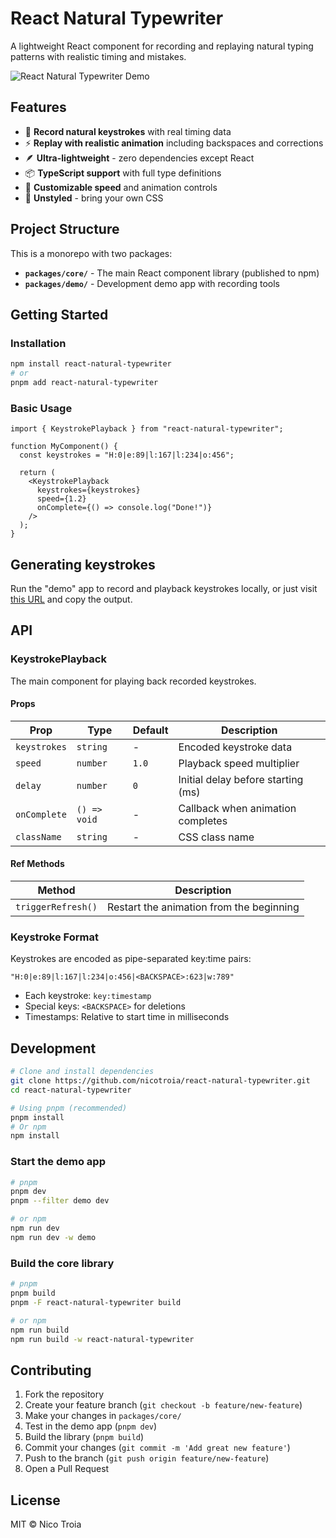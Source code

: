 # React Natural Typewriter

A lightweight React component for recording and replaying natural typing patterns with realistic timing and mistakes.

![React Natural Typewriter Demo](https://nicotroia.com/images/react-natural-typewriter.gif)

## Features

- 🎯 **Record natural keystrokes** with real timing data
- ⚡ **Replay with realistic animation** including backspaces and corrections
- 🪶 **Ultra-lightweight** - zero dependencies except React
- 📦 **TypeScript support** with full type definitions
- 🔧 **Customizable speed** and animation controls
- 🎨 **Unstyled** - bring your own CSS

## Project Structure

This is a monorepo with two packages:

- **`packages/core/`** - The main React component library (published to npm)
- **`packages/demo/`** - Development demo app with recording tools

## Getting Started

### Installation

```bash
npm install react-natural-typewriter
# or
pnpm add react-natural-typewriter
```

### Basic Usage

```tsx
import { KeystrokePlayback } from "react-natural-typewriter";

function MyComponent() {
  const keystrokes = "H:0|e:89|l:167|l:234|o:456";

  return (
    <KeystrokePlayback
      keystrokes={keystrokes}
      speed={1.2}
      onComplete={() => console.log("Done!")}
    />
  );
}
```

## Generating keystrokes

Run the "demo" app to record and playback keystrokes locally, or just visit [this URL](https://react-natural-typewriter-demo.vercel.app/) and copy the output.

## API

### KeystrokePlayback

The main component for playing back recorded keystrokes.

#### Props

| Prop         | Type         | Default | Description                        |
| ------------ | ------------ | ------- | ---------------------------------- |
| `keystrokes` | `string`     | -       | Encoded keystroke data             |
| `speed`      | `number`     | `1.0`   | Playback speed multiplier          |
| `delay`      | `number`     | `0`     | Initial delay before starting (ms) |
| `onComplete` | `() => void` | -       | Callback when animation completes  |
| `className`  | `string`     | -       | CSS class name                     |

#### Ref Methods

| Method             | Description                              |
| ------------------ | ---------------------------------------- |
| `triggerRefresh()` | Restart the animation from the beginning |

### Keystroke Format

Keystrokes are encoded as pipe-separated key:time pairs:

```
"H:0|e:89|l:167|l:234|o:456|<BACKSPACE>:623|w:789"
```

- Each keystroke: `key:timestamp`
- Special keys: `<BACKSPACE>` for deletions
- Timestamps: Relative to start time in milliseconds

## Development

```bash
# Clone and install dependencies
git clone https://github.com/nicotroia/react-natural-typewriter.git
cd react-natural-typewriter

# Using pnpm (recommended)
pnpm install
# Or npm
npm install
```

### Start the demo app

```bash
# pnpm
pnpm dev
pnpm --filter demo dev

# or npm
npm run dev
npm run dev -w demo
```

### Build the core library

```bash
# pnpm
pnpm build
pnpm -F react-natural-typewriter build

# or npm
npm run build
npm run build -w react-natural-typewriter
```

## Contributing

1. Fork the repository
2. Create your feature branch (`git checkout -b feature/new-feature`)
3. Make your changes in `packages/core/`
4. Test in the demo app (`pnpm dev`)
5. Build the library (`pnpm build`)
6. Commit your changes (`git commit -m 'Add great new feature'`)
7. Push to the branch (`git push origin feature/new-feature`)
8. Open a Pull Request

## License

MIT © Nico Troia
